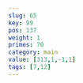 ```yaml
---
slug: 65
key: 99
pos: 137
weight: 1
primes: 70
category: main
value: [313,1,-1,1]
tags: [7,12]
---
```

